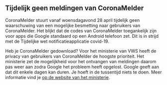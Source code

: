 ## Tijdelijk geen meldingen van CoronaMelder

CoronaMelder stuurt vanaf woensdagavond 28 april tijdelijk geen waarschuwing van een mogelijke besmetting naar gebruikers van CoronaMelder. Het blijkt dat de codes van CoronaMelder toegankelijk zijn voor apps die Google standaard op een Android telefoon zet. Dit is in strijd met de Tijdelijke wet notificatieapplicatie covid-19.

Heb je CoronaMelder gedownload? Voor het ministerie van VWS heeft de privacy van gebruikers van CoronaMelder de hoogste prioriteit. Het ministerie zet de mogelijkheid voor het ontvangen van meldingen daarom pas weer aan zodra Google het probleem heeft opgelost. Google geeft aan dat dit enkele dagen kan duren. Je hoeft in de tussentijd niets te doen. Meer informatie vind je <a href="https://www.rijksoverheid.nl/ministeries/ministerie-van-volksgezondheid-welzijn-en-sport/nieuws/2021/04/28/tijdelijk-geen-meldingen-van-mogelijke-besmetting-via-coronamelder" target="_blank" rel="noopener noreferrer">op de website van het ministerie</a>. 
